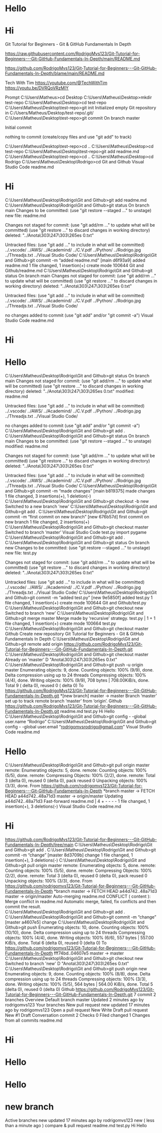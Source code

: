 # Hello

# Hi

Git Tutorial for Beginners - Git & GitHub Fundamentals In Depth

https://raw.githubusercontent.com/RodrigoMvs123/Git-Tutorial-for-Beginners---Git-GitHub-Fundamentals-In-Depth/main/README.md

https://github.com/RodrigoMvs123/Git-Tutorial-for-Beginners---Git-GitHub-Fundamentals-In-Depth/blame/main/README.md

Tech With Tim 
https://youtube.com/@TechWithTim
https://youtu.be/DVRQoVRzMIY 

Prompt 
C:\Users\Matheus>cd Desktop
C:\Users\Matheus\Desktop>mkdir test-repo
C:\Users\Matheus\Desktop>cd test-repo
C:\Users\Matheus\Desktop\test-repo>git init
Initialized empty Git repository in C:/Users/Matheus/Desktop/test-repo/.git/
C:\Users\Matheus\Desktop\test-repo>git commit 
On branch master

Initial commit

nothing to commit (create/copy files and use "git add" to track)

C:\Users\Matheus\Desktop\test-repo>cd ..
C:\Users\Matheus\Desktop>cd test-repo
C:\Users\Matheus\Desktop\test-repo>git add readme.md 
C:\Users\Matheus\Desktop\test-repo>cd ..
C:\Users\Matheus\Desktop>cd Rodrigo
C:\Users\Matheus\Desktop\Rodrigo>cd Git and Github
Visual Studio Code
readme.md
# Hi
C:\Users\Matheus\Desktop\Rodrigo\Git and Github>git add readme.md
C:\Users\Matheus\Desktop\Rodrigo\Git and Github>git status
On branch main
Changes to be committed:
  (use "git restore --staged <file>..." to unstage)
        new file:   readme.md

Changes not staged for commit:
  (use "git add/rm <file>..." to update what will be committed)
  (use "git restore <file>..." to discard changes in working directory)
        deleted:    "../Anota\303\247\303\265es 0.txt"

Untracked files:
  (use "git add <file>..." to include in what will be committed)
        ../.vscode/
        ../AWS/
        ../Academind/
        ../C.V.pdf
        ../Python/
        ../Rodrigo.jpg
        ../Threadjs.txt
        ../Visual Studio Code/
C:\Users\Matheus\Desktop\Rodrigo\Git and Github>git commit -m “added readme.md”
[main d6f93a9] added readme.md
 1 file changed, 1 insertion(+)
 create mode 100644 Git and Github/readme.md
C:\Users\Matheus\Desktop\Rodrigo\Git and Github>git status
On branch main
Changes not staged for commit:
  (use "git add/rm <file>..." to update what will be committed)
  (use "git restore <file>..." to discard changes in working directory)
        deleted:    "../Anota\303\247\303\265es 0.txt"

Untracked files:
  (use "git add <file>..." to include in what will be committed)
        ../.vscode/
        ../AWS/
        ../Academind/
        ../C.V.pdf
        ../Python/
        ../Rodrigo.jpg
        ../Threadjs.txt
        ../Visual Studio Code/

no changes added to commit (use "git add" and/or "git commit -a")
Visual Studio Code
readme.md
# Hi

# Hello
C:\Users\Matheus\Desktop\Rodrigo\Git and Github>git status
On branch main
Changes not staged for commit:
  (use "git add/rm <file>..." to update what will be committed)
  (use "git restore <file>..." to discard changes in working directory)
        deleted:    "../Anota\303\247\303\265es 0.txt"
        modified:   readme.md

Untracked files:
  (use "git add <file>..." to include in what will be committed)
        ../.vscode/
        ../AWS/
        ../Academind/
        ../C.V.pdf
        ../Python/
        ../Rodrigo.jpg
        ../Threadjs.txt
        ../Visual Studio Code/

no changes added to commit (use "git add" and/or "git commit -a")
C:\Users\Matheus\Desktop\Rodrigo\Git and Github>git add . 
C:\Users\Matheus\Desktop\Rodrigo\Git and Github>git status
On branch main
Changes to be committed:
  (use "git restore --staged <file>..." to unstage)
        modified:   readme.md

Changes not staged for commit:
  (use "git add/rm <file>..." to update what will be committed)
  (use "git restore <file>..." to discard changes in working directory)
        deleted:    "../Anota\303\247\303\265es 0.txt"

Untracked files:
  (use "git add <file>..." to include in what will be committed)
        ../.vscode/
        ../AWS/
        ../Academind/
        ../C.V.pdf
        ../Python/
        ../Rodrigo.jpg
        ../Threadjs.txt
        ../Visual Studio Code/
C:\Users\Matheus\Desktop\Rodrigo\Git and Github>git commit -m “made changes”
[main b819375] made changes
 1 file changed, 3 insertions(+), 1 deletion(-)
C:\Users\Matheus\Desktop\Rodrigo\Git and Github>git checkout -b new
Switched to a new branch 'new'
C:\Users\Matheus\Desktop\Rodrigo\Git and Github>git add .
C:\Users\Matheus\Desktop\Rodrigo\Git and Github>git commit -m “first commit on new branch”
[new 676b57d] first commit on new branch
 1 file changed, 2 insertions(+)
C:\Users\Matheus\Desktop\Rodrigo\Git and Github>git checkout master
Switched to branch ‘master’ 
Visual Studio Code
test.py
import pygame 
C:\Users\Matheus\Desktop\Rodrigo\Git and Github>git add .
C:\Users\Matheus\Desktop\Rodrigo\Git and Github>git status
On branch new
Changes to be committed:
  (use "git restore --staged <file>..." to unstage)
        new file:   test.py

Changes not staged for commit:
  (use "git add/rm <file>..." to update what will be committed)
  (use "git restore <file>..." to discard changes in working directory)
        deleted:    "../Anota\303\247\303\265es 0.txt"

Untracked files:
  (use "git add <file>..." to include in what will be committed)
        ../.vscode/
        ../AWS/
        ../Academind/
        ../C.V.pdf
        ../Python/
        ../Rodrigo.jpg
        ../Threadjs.txt
        ../Visual Studio Code/
C:\Users\Matheus\Desktop\Rodrigo\Git and Github>git commit -m “added test.py”
[new 9e5850f] added test.py
 1 file changed, 1 insertion(+)
 create mode 100644 Git and Github/test.py
C:\Users\Matheus\Desktop\Rodrigo\Git and Github>git checkout new
Switched to branch ‘new’
C:\Users\Matheus\Desktop\Rodrigo\Git and Github>git merge master
Merge made by ‘recursive’ strategy.
 test.py | 1 +
 1 file changed, 1 insertion(+)
 create mode 100664 test.py
C:\Users\Matheus\Desktop\Rodrigo\Git and Github>git checkout  master 
Github 
Create new repository 
Git Tutorial for Beginners - Git & GitHub Fundamentals In Depth
C:\Users\Matheus\Desktop\Rodrigo\Git and Github>git remote add origin https://github.com/RodrigoMvs123/Git-Tutorial-for-Beginners---Git-GitHub-Fundamentals-In-Depth.git
C:\Users\Matheus\Desktop\Rodrigo\Git and Github>git checkout master
Already on 'master'
D       "Anota\303\247\303\265es 0.txt"
C:\Users\Matheus\Desktop\Rodrigo\Git and Github>git push -u origin master
Enumerating objects: 9, done.
Counting objects: 100% (9/9), done.
Delta compression using up to 24 threads
Compressing objects: 100% (4/4), done.
Writing objects: 100% (9/9), 708 bytes | 708.00KiB/s, done.
Total 9 ( delta 0), reused 0 ( delta 0)
To https://github.com/RodrigoMvs123/Git-Tutorial-for-Beginners---Git-GitHub-Fundamentals-In-Depth.git
*[new branch]  master -> master
Branch ‘master’ set up to track remote branch ‘master’ from ‘origin’.
Github 
https://github.com/RodrigoMvs123/Git-Tutorial-for-Beginners---Git-GitHub-Fundamentals-In-Depth.git
readme.md 
test.py
Hi 
Hello
C:\Users\Matheus\Desktop\Rodrigo\Git and Github>git config - -global user.name “Rodrigo”
C:\Users\Matheus\Desktop\Rodrigo\Git and Github>git config - -global user.email “rodrigomvsrodrigo@gmail.com”
Visual Studio Code
readme.md
# Hello
C:\Users\Matheus\Desktop\Rodrigo\Git and Github>git pull origin master
remote: Enumerating objects: 5, done.
remote: Counting objects: 100% (5/5), done.
remote: Compressing Objects: 100% (2/2), done.
remote: Total 3 (delta 0), reused 0 (delta 0), pack reused 0
Unpacking objects: 100% (3/3), done.
From https://github.com/rodrigomvs123/Git-Tutorial-for-Beginners---Git-GitHub-Fundamentals-In-Depth
*branch                            master       -> FETCH HEAD
a44d742..48a71d3          master       -> origin/master
Updating a44d742..48a71d3 
Fast-forward
 readme.md | 4 + - - - -
 1 file changed, 1 insertion(+), 3 deletions(-)
Visual Studio Code
readme.md
# Hi
https://github.com/RodrigoMvs123/Git-Tutorial-for-Beginners---Git-GitHub-Fundamentals-In-Depth/tree/main
C:\Users\Matheus\Desktop\Rodrigo\Git and Github>git add .
C:\Users\Matheus\Desktop\Rodrigo\Git and Github>git commit -m “change”
[master 8d3709b] change
 1 file changed, 1 insertion(+), 3 deletions(-)
C:\Users\Matheus\Desktop\Rodrigo\Git and Github>git pull origin master
remote: Enumerating objects: 5, done.
remote: Counting objects: 100% (5/5), done.
remote: Compressing Objects: 100% (2/2), done.
remote: Total 3 (delta 0), reused 0 (delta 0), pack reused 0
Unpacking objects: 100% (3/3), done.
From https://github.com/rodrigomvs123/Git-Tutorial-for-Beginners---Git-GitHub-Fundamentals-In-Depth
*branch                            master       -> FETCH HEAD
a44d742..48a71d3          master       -> origin/master
Auto-merging readme.md 
CONFLICT ( content ): Merge conflict in readme.md
Automatic merge, failed, fix conflicts and then commit the result. 	 	
C:\Users\Matheus\Desktop\Rodrigo\Git and Github>git add .
C:\Users\Matheus\Desktop\Rodrigo\Git and Github>git commit -m “change”
[master a4607e5] change
C:\Users\Matheus\Desktop\Rodrigo\Git and Github>git push 
Enumerating objects: 10, done.
Counting objects: 100% (10/10), done.
Delta compression using up to 24 threads
Compressing objects: 100% (4/4), done.
Writing objects: 100% (6/6), 557 bytes | 557.00 KiB/s, done.
Total 6 (delta 0), reused 0 (delta 0)
To https://github.com/rodrigomvs123/Git-Tutorial-for-Beginners---Git-GitHub-Fundamentals-In-Depth
fff74bd..04607e5     master -> master
C:\Users\Matheus\Desktop\Rodrigo\Git and Github>git checkout new
Switched to branch 'new'
D       "Anota\303\247\303\265es 0.txt"
C:\Users\Matheus\Desktop\Rodrigo\Git and Github>git push origin new
Enumerating objects: 9, done.
Counting objects: 100% (8/8), done.
Delta compression using up to 24 threads
Compressing objects: 100% (3/3), done.
Writing objects: 100% (5/5), 564 bytes | 564.00 KiB/s, done.
Total 5 (delta 0), reused 0 (delta 0)
Github 
https://github.com/RodrigoMvs123/Git-Tutorial-for-Beginners---Git-GitHub-Fundamentals-In-Depth.git
7 commit             2 branches
Overview
Default branch
master Updated 2 minutes ago by rodrigomvs123
Your branches                                                                 New pull request
new updated 17 minutes ago by rodrigomvs123
Open a pull request
New
Write
Draft pull request 
New #1
Draft 
Conversation        commit 2         Checks 0          Filed changed 1
Changes from all commits
readme.md
# Hi

# Hello
# Hello

# new branch 
Active branches
new updated 17 minutes ago by rodrigomvs123
new ( less than a minute ago )         compare & pull request
readme.md 
test.py
Hi 
Hello












